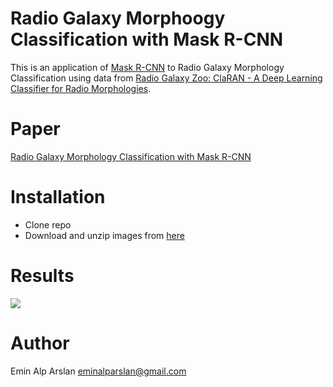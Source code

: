 # Radio Galaxy Morphoogy Classification with Mask R-CNN 

This is an application of [Mask R-CNN](https://arxiv.org/abs/1703.06870) to Radio Galaxy Morphology Classification using data from [Radio Galaxy Zoo: ClaRAN - A Deep Learning Classifier for Radio Morphologies](https://github.com/chenwuperth/rgz_rcnn).

# Paper
[Radio Galaxy Morphology Classification with Mask R-CNN](https://www.dropbox.com/s/t9auvs19t5efjgb/Radio%20Galaxy%20Morphology%20Classification%20with%20Mask%20R.pdf?dl=0)

# Installation

* Clone repo
* Download and unzip images from [here](https://www.dropbox.com/s/jezo3jim08u8hmc/galaxy_data.tar_gz?dl=0)

# Results

![](a.png)



















# Author

Emin Alp Arslan [eminalparslan@gmail.com](eminalparslan@gmail.com)
